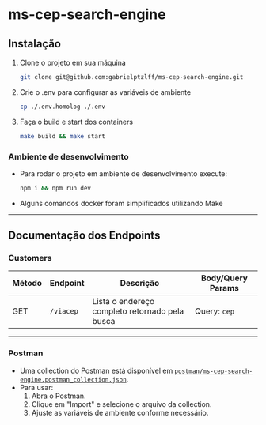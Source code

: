 # ms-cep-search-engine

## Instalação

1. Clone o projeto em sua máquina

   ```bash
   git clone git@github.com:gabrielptzlff/ms-cep-search-engine.git
   ```

2. Crie o .env para configurar as variáveis de ambiente

   ```bash
   cp ./.env.homolog ./.env
   ```

3. Faça o build e start dos containers

   ```bash
   make build && make start
   ```

### Ambiente de desenvolvimento

- Para rodar o projeto em ambiente de desenvolvimento execute:

  ```bash
  npm i && npm run dev
  ```

- Alguns comandos docker foram simplificados utilizando Make

---

## Documentação dos Endpoints

### Customers

| Método | Endpoint  | Descrição                                      | Body/Query Params |
| ------ | --------- | ---------------------------------------------- | ----------------- |
| GET    | `/viacep` | Lista o endereço completo retornado pela busca | Query: `cep`      |

---

### Postman

- Uma collection do Postman está disponível em [`postman/ms-cep-search-engine.postman_collection.json`](postman/ms-cep-search-engine.postman_collection.json).
- Para usar:
  1. Abra o Postman.
  2. Clique em "Import" e selecione o arquivo da collection.
  3. Ajuste as variáveis de ambiente conforme necessário.
